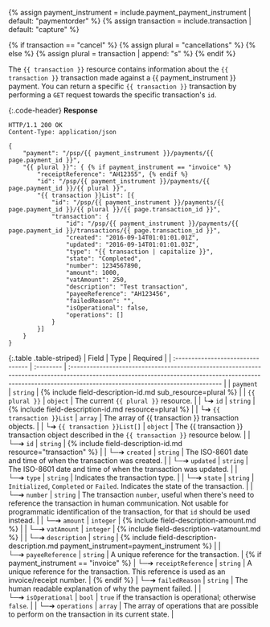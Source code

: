 {% assign payment_instrument = include.payment_payment_instrument | default: "paymentorder" %}
{% assign transaction = include.transaction | default: "capture" %}

{% if transaction == "cancel" %}
    {% assign plural = "cancellations" %}
{% else %}
    {% assign plural = transaction | append: "s" %}
{% endif %}

The `{{ transaction }}` resource contains information about the
`{{ transaction }}` transaction made against a {{ payment_instrument }} payment. You can
return a specific `{{ transaction }}` transaction by performing a `GET` request
towards the specific transaction's `id`.

{:.code-header}
**Response**

```http
HTTP/1.1 200 OK
Content-Type: application/json

{
    "payment": "/psp/{{ payment_instrument }}/payments/{{ page.payment_id }}",
    "{{ plural }}": { {% if payment_instrument == "invoice" %}
        "receiptReference": "AH12355", {% endif %}
        "id": "/psp/{{ payment_instrument }}/payments/{{ page.payment_id }}/{{ plural }}",
        "{{ transaction }}List": [{
            "id": "/psp/{{ payment_instrument }}/payments/{{ page.payment_id }}/{{ plural }}/{{ page.transaction_id }}",
            "transaction": {
                "id": "/psp/{{ payment_instrument }}/payments/{{ page.payment_id }}/transactions/{{ page.transaction_id }}",
                "created": "2016-09-14T01:01:01.01Z",
                "updated": "2016-09-14T01:01:01.03Z",
                "type": "{{ transaction | capitalize }}",
                "state": "Completed",
                "number": 1234567890,
                "amount": 1000,
                "vatAmount": 250,
                "description": "Test transaction",
                "payeeReference": "AH123456",
                "failedReason": "",
                "isOperational": false,
                "operations": []
            }
        }]
    }
}
```

{:.table .table-striped}
| Field                             | Type      | Required                                                                                                                                                                                                     |
| :-------------------------------- | :-------- | :----------------------------------------------------------------------------------------------------------------------------------------------------------------------------------------------------------- |
| `payment`                         | `string`  | {% include field-description-id.md sub_resource=plural %}                                                                                                                                                    |
| `{{ plural }}`                    | `object`  | The current `{{ plural }}` resource.                                                                                                                                                                         |
| └➔&nbsp;`id`                      | `string`  | {% include field-description-id.md resource=plural %}                                                                                                                                                        |
| └➔&nbsp;`{{ transaction }}List`   | `array`   | The array of {{ transaction }} transaction objects.                                                                                                                                                          |
| └➔&nbsp;`{{ transaction }}List[]` | `object`  | The {{ transaction }} transaction object described in the `{{ transaction }}` resource below.                                                                                                                |
| └─➔&nbsp;`id`                     | `string`  | {% include field-description-id.md resource="transaction" %}                                                                                                                                                 |
| └─➔&nbsp;`created`                | `string`  | The ISO-8601 date and time of when the transaction was created.                                                                                                                                              |
| └─➔&nbsp;`updated`                | `string`  | The ISO-8601 date and time of when the transaction was updated.                                                                                                                                              |
| └─➔&nbsp;`type`                   | `string`  | Indicates the transaction type.                                                                                                                                                                              |
| └─➔&nbsp;`state`                  | `string`  | `Initialized`, `Completed` or `Failed`. Indicates the state of the transaction.                                                                                                                              |
| └─➔&nbsp;`number`                 | `string`  | The transaction `number`, useful when there's need to reference the transaction in human communication. Not usable for programmatic identification of the transaction, for that `id` should be used instead. |
| └─➔&nbsp;`amount`                 | `integer` | {% include field-description-amount.md %}                                                                                                                                                                    |
| └─➔&nbsp;`vatAmount`              | `integer` | {% include field-description-vatamount.md %}                                                                                                                                                                 |
| └─➔&nbsp;`description`            | `string`  | {% include field-description-description.md payment_instrument=payment_instrument %}                                                                                                                         |
| └─➔&nbsp;`payeeReference`         | `string`  | A unique reference for the transaction.                                                                                                                                                                      | {% if payment_instrument == "invoice" %}
| └─➔&nbsp;`receiptReference`       | `string`  | A unique reference for the transaction. This reference is used as an invoice/receipt number.                                                                                                                 | {% endif %}
| └─➔&nbsp;`failedReason`           | `string`  | The human readable explanation of why the payment failed.                                                                                                                                                    |
| └─➔&nbsp;`isOperational`          | `bool`    | `true` if the transaction is operational; otherwise `false`.                                                                                                                                                 |
| └─➔&nbsp;`operations`             | `array`   | The array of operations that are possible to perform on the transaction in its current state.                                                                                                                |
